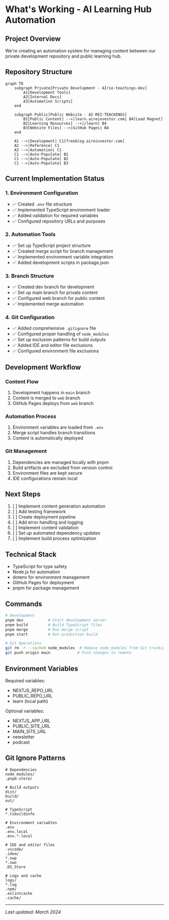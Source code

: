 # What's Working - AI Learning Hub Automation

## Project Overview
We're creating an automation system for managing content between our private development repository and public learning hub.

## Repository Structure
```mermaid
graph TD
    subgraph Private[Private Development - AIrie-teachings-dev]
        A1[Development Tools]
        A2[Internal Docs]
        A3[Automation Scripts]
    end

    subgraph Public[Public Website - AI-REI-TEACHINGS]  
        B1[Public Content] -->|learn.aireinvestor.com| B4[Lead Magnet]
        B2[Learning Resources] -->|/learn| B4
        B3[Website Files] -->|GitHub Pages| B4
    end

    A1 -->|Development| C1[freeblog.aireinvestor.com]
    A2 -->|Reference| C1
    A3 -->|Automation| C1
    C1 -->|Auto-Populate| B1
    C1 -->|Auto-Populate| B2
    C1 -->|Auto-Populate| B3
```

## Current Implementation Status

### 1. Environment Configuration
- ✅ Created `.env` file structure
- ✅ Implemented TypeScript environment loader
- ✅ Added validation for required variables
- ✅ Configured repository URLs and purposes

### 2. Automation Tools
- ✅ Set up TypeScript project structure
- ✅ Created merge script for branch management
- ✅ Implemented environment variable integration
- ✅ Added development scripts in package.json

### 3. Branch Structure
- ✅ Created dev branch for development
- ✅ Set up main branch for private content
- ✅ Configured web branch for public content
- ✅ Implemented merge automation

### 4. Git Configuration
- ✅ Added comprehensive `.gitignore` file
- ✅ Configured proper handling of `node_modules`
- ✅ Set up exclusion patterns for build outputs
- ✅ Added IDE and editor file exclusions
- ✅ Configured environment file exclusions

## Development Workflow

### Content Flow
1. Development happens in `main` branch
2. Content is merged to `web` branch
3. GitHub Pages deploys from `web` branch

### Automation Process
1. Environment variables are loaded from `.env`
2. Merge script handles branch transitions
3. Content is automatically deployed

### Git Management
1. Dependencies are managed locally with pnpm
2. Build artifacts are excluded from version control
3. Environment files are kept secure
4. IDE configurations remain local

## Next Steps
1. [ ] Implement content generation automation
2. [ ] Add testing framework
3. [ ] Create deployment pipeline
4. [ ] Add error handling and logging
5. [ ] Implement content validation
6. [ ] Set up automated dependency updates
7. [ ] Implement build process optimization

## Technical Stack
- TypeScript for type safety
- Node.js for automation
- dotenv for environment management
- GitHub Pages for deployment
- pnpm for package management

## Commands
```bash
# Development
pnpm dev           # Start development server
pnpm build         # Build TypeScript files
pnpm merge         # Run merge script
pnpm start         # Run production build

# Git Operations
git rm -r --cached node_modules  # Remove node_modules from Git tracking
git push origin main            # Push changes to remote
```

## Environment Variables
Required variables:
- NEXTJS_REPO_URL
- PUBLIC_REPO_URL
- learn (local path)

Optional variables:
- NEXTJS_APP_URL
- PUBLIC_SITE_URL
- MAIN_SITE_URL
- newsletter
- podcast

## Git Ignore Patterns
```gitignore
# Dependencies
node_modules/
.pnpm-store/

# Build outputs
dist/
build/
out/

# TypeScript
*.tsbuildinfo

# Environment variables
.env
.env.local
.env.*.local

# IDE and editor files
.vscode/
.idea/
*.swp
*.swo
.DS_Store

# Logs and cache
logs/
*.log
.npm/
.eslintcache
.cache/
```

---
*Last updated: March 2024*

